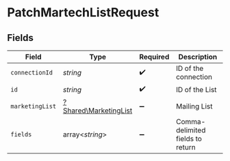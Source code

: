 # PatchMartechListRequest


## Fields

| Field                                                         | Type                                                          | Required                                                      | Description                                                   |
| ------------------------------------------------------------- | ------------------------------------------------------------- | ------------------------------------------------------------- | ------------------------------------------------------------- |
| `connectionId`                                                | *string*                                                      | :heavy_check_mark:                                            | ID of the connection                                          |
| `id`                                                          | *string*                                                      | :heavy_check_mark:                                            | ID of the List                                                |
| `marketingList`                                               | [?Shared\MarketingList](../../Models/Shared/MarketingList.md) | :heavy_minus_sign:                                            | Mailing List                                                  |
| `fields`                                                      | array<*string*>                                               | :heavy_minus_sign:                                            | Comma-delimited fields to return                              |